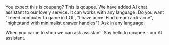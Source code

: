 You expect this is coupang? This is qoupee. We have added AI chat assistant to our lovely service. It can works with any language. Do you want "I need computer to game in LOL, "I have acne. Find cream anti-acne", "nightstand with minimalist drawer handles"? Ask in any language!

When you came to shop we can ask assistant. Say hello to qoupee - our AI assistant.
